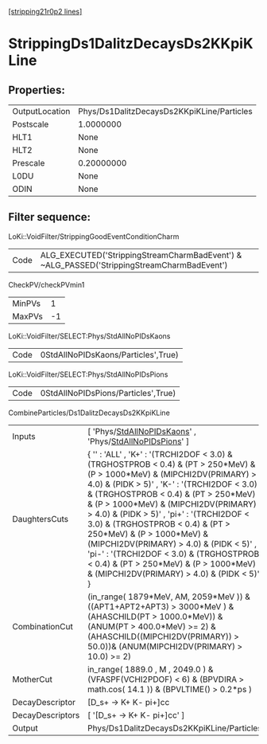 [[stripping21r0p2 lines]](./stripping21r0p2-index)

# StrippingDs1DalitzDecaysDs2KKpiKLine

## Properties:

|                |                                            |
|----------------|--------------------------------------------|
| OutputLocation | Phys/Ds1DalitzDecaysDs2KKpiKLine/Particles |
| Postscale      | 1.0000000                                  |
| HLT1           | None                                       |
| HLT2           | None                                       |
| Prescale       | 0.20000000                                 |
| L0DU           | None                                       |
| ODIN           | None                                       |

## Filter sequence:

LoKi::VoidFilter/StrippingGoodEventConditionCharm

|      |                                                                                            |
|------|--------------------------------------------------------------------------------------------|
| Code | ALG_EXECUTED('StrippingStreamCharmBadEvent') & ~ALG_PASSED('StrippingStreamCharmBadEvent') |

CheckPV/checkPVmin1

|        |     |
|--------|-----|
| MinPVs | 1   |
| MaxPVs | -1  |

LoKi::VoidFilter/SELECT:Phys/StdAllNoPIDsKaons

|      |                                     |
|------|-------------------------------------|
| Code | 0StdAllNoPIDsKaons/Particles',True) |

LoKi::VoidFilter/SELECT:Phys/StdAllNoPIDsPions

|      |                                     |
|------|-------------------------------------|
| Code | 0StdAllNoPIDsPions/Particles',True) |

CombineParticles/Ds1DalitzDecaysDs2KKpiKLine

|                  |                                                                                                                                                                                                                                                                                                                                                                                                                                                                                                                                                                              |
|------------------|------------------------------------------------------------------------------------------------------------------------------------------------------------------------------------------------------------------------------------------------------------------------------------------------------------------------------------------------------------------------------------------------------------------------------------------------------------------------------------------------------------------------------------------------------------------------------|
| Inputs           | [ 'Phys/[StdAllNoPIDsKaons](./stripping21r0p2-commonparticles-stdallnopidskaons)' , 'Phys/[StdAllNoPIDsPions](./stripping21r0p2-commonparticles-stdallnopidspions)' ]                                                                                                                                                                                                                                                                                                                                                                                                      |
| DaughtersCuts    | { '' : 'ALL' , 'K+' : '(TRCHI2DOF \< 3.0) & (TRGHOSTPROB \< 0.4) & (PT \> 250\*MeV) & (P \> 1000\*MeV) & (MIPCHI2DV(PRIMARY) \> 4.0) & (PIDK \> 5)' , 'K-' : '(TRCHI2DOF \< 3.0) & (TRGHOSTPROB \< 0.4) & (PT \> 250\*MeV) & (P \> 1000\*MeV) & (MIPCHI2DV(PRIMARY) \> 4.0) & (PIDK \> 5)' , 'pi+' : '(TRCHI2DOF \< 3.0) & (TRGHOSTPROB \< 0.4) & (PT \> 250\*MeV) & (P \> 1000\*MeV) & (MIPCHI2DV(PRIMARY) \> 4.0) & (PIDK \< 5)' , 'pi-' : '(TRCHI2DOF \< 3.0) & (TRGHOSTPROB \< 0.4) & (PT \> 250\*MeV) & (P \> 1000\*MeV) & (MIPCHI2DV(PRIMARY) \> 4.0) & (PIDK \< 5)' } |
| CombinationCut   | (in_range( 1879\*MeV, AM, 2059\*MeV )) & ((APT1+APT2+APT3) \> 3000\*MeV ) & (AHASCHILD(PT \> 1000.0\*MeV)) & (ANUM(PT \> 400.0\*MeV) \>= 2) & (AHASCHILD((MIPCHI2DV(PRIMARY)) \> 50.0))& (ANUM(MIPCHI2DV(PRIMARY) \> 10.0) \>= 2)                                                                                                                                                                                                                                                                                                                                            |
| MotherCut        | in_range( 1889.0 , M , 2049.0 ) & (VFASPF(VCHI2PDOF) \< 6) & (BPVDIRA \> math.cos( 14.1 )) & (BPVLTIME() \> 0.2\*ps )                                                                                                                                                                                                                                                                                                                                                                                                                                                        |
| DecayDescriptor  | [D_s+ -\> K+ K- pi+]cc                                                                                                                                                                                                                                                                                                                                                                                                                                                                                                                                                     |
| DecayDescriptors | [ '[D_s+ -\> K+ K- pi+]cc' ]                                                                                                                                                                                                                                                                                                                                                                                                                                                                                                                                             |
| Output           | Phys/Ds1DalitzDecaysDs2KKpiKLine/Particles                                                                                                                                                                                                                                                                                                                                                                                                                                                                                                                                   |
